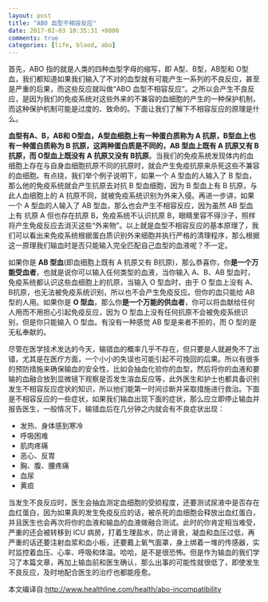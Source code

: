 ```yaml
---
layout: post
title: "ABO 血型不相容反应"
date: 2017-02-03 10:35:31 +0800
comments: true
categories: [life, blood, abo] 
---
```

首先，ABO 指的就是人类的四种血型字母的缩写，即 A型、B型，AB型和 O型血，我们都知道如果我们输入了不对的血型就有可能产生一系列的不良反应，甚至是严重的后果，而这些反应就叫做“ABO 血型不相容反应”。之所以会产生不良反应，是因为我们的免疫系统对这些外来的不兼容的血细胞的产生的一种保护机制，而这种保护机制可能是过度的、致命的。下面让我们了解下不相容反应的原理是什么。

**血型有A、B，AB和 O型血，A型血细胞上有一种蛋白质称为 A 抗原，B型血上也有一种蛋白质称为 B 抗原，这两种蛋白质是不同的，AB 型血上既有 A 抗原又有 B 抗原，而 O型血上既没有 A 抗原又没有 B抗原**。当我们的免疫系统发现体内的血细胞上存在与自身血细胞抗原不同的抗原时，就会产生免疫抗原来杀死这些不兼容的血细胞。有点绕，我们举个例子说明下，如果一个 A 型血的人输入了 B 型血，那么他的免疫系统就会产生抗原去对抗 B 型血细胞，因为 B 型血上有 B 抗原，与此人血细胞上的 A 抗原不同，就被免疫系统识别为外来入侵。再进一步讲，如果一个 A 型血的人输入了 AB 型血，那么也会产生不相容反应，因为虽然 AB 型血上有 抗原 A 但也存在抗原 B，免疫系统不认识抗原 B，眼睛里容不得沙子，照样将产生免疫反应去消灭这些“外来物”。以上就是血型不相容反应的基本原理了，我们可以看出来免疫系统根据蛋白质识别外来细胞并执行严格的清理程序，那么根据这一原理我们输血时是否只能输入完全匹配自己血型的血液呢？不一定。

如果你是 **AB 型血**(即血细胞上既有 A 抗原又有 B抗原)，那么恭喜你，你**是一个万能受血者**，也就是说你可以输入任何类型的血液，当你输入 A、B、AB 型血时，免疫系统都认识这些血细胞上的抗原，当输入 O 型血时，由于 O 型血上没有 A、B抗原，也无法被免疫系统识别，所以也不会产生免疫反应。但你的血只能给 AB 型的人用。如果你是 **O 型血**，那么你**是一个万能的供血者**，你可以将血献给任何人用而不用担心引起免疫反应，因为 O 型血上没有任何抗原不会被免疫系统识别，但是你只能输入 O 型血。有没有一种感觉 AB 型是来者不拒的，而 O 型的是无私奉献的。

尽管在医学技术发达的今天，输错血的概率几乎不存在，但只要是人就避免不了出错，尤其是在医疗方面，一个小小的失误也可能引起不可挽回的后果。所以有很多的预防措施来确保输血的安全性，比如会抽血化验你的血型，然后将你的血液和要输的血融合放到显微镜下观察是否发生溶血反应等，此外医生和护士也都具备识别发生不相容反应症状的知识，所以他们能第一时间诊断并采取措施进行救治。下面是不相容反应的一些症状，如果我们输血出现下面的症状，那么应立即停止输血并报告医生，一般情况下，输错血后在几分钟之内就会有不良症状出现：

* 发热、身体感到寒冷
* 呼吸困难
* 肌肉疼痛
* 恶心、反胃
* 胸、腹、腰疼痛
* 血尿
* 黄疸

当发生不良反应时，医生会抽血测定血细胞的受损程度，还要测试尿液中是否存在血红蛋白，因为如果真的发生免疫反应的话，被杀死的血细胞会释放出血红蛋白，并且医生也会再次将你的血液和输血的血液做融合测试。此时的你肯定相当难受，严重的还会被转移到 ICU 病房，打着生理盐水，防止肾衰，凝血和血压过低，再严重的话还要注射血浆和血小板，还要戴上氧气面罩，身上绑着一堆的传感器，实时监控着血压、心率、呼吸和体温。哈哈，是不是很恐怖。但是作为输血的我们学习了本篇文章，再加上输血前和医生确认，那么出事的可能性就很低了，即使发生不良反应，及时地配合医生的治疗也都能痊愈。

本文编译自:http://www.healthline.com/health/abo-incompatibility

